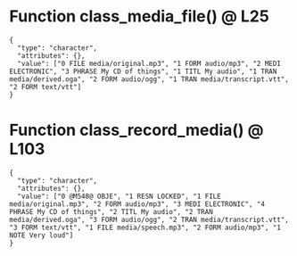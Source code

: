 # Function class_media_file() @ L25

    {
      "type": "character",
      "attributes": {},
      "value": ["0 FILE media/original.mp3", "1 FORM audio/mp3", "2 MEDI ELECTRONIC", "3 PHRASE My CD of things", "1 TITL My audio", "1 TRAN media/derived.oga", "2 FORM audio/ogg", "1 TRAN media/transcript.vtt", "2 FORM text/vtt"]
    }

# Function class_record_media() @ L103

    {
      "type": "character",
      "attributes": {},
      "value": ["0 @M548@ OBJE", "1 RESN LOCKED", "1 FILE media/original.mp3", "2 FORM audio/mp3", "3 MEDI ELECTRONIC", "4 PHRASE My CD of things", "2 TITL My audio", "2 TRAN media/derived.oga", "3 FORM audio/ogg", "2 TRAN media/transcript.vtt", "3 FORM text/vtt", "1 FILE media/speech.mp3", "2 FORM audio/mp3", "1 NOTE Very loud"]
    }

